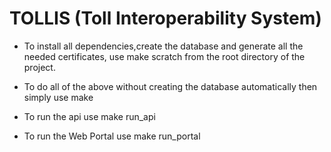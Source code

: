# TOLLIS (Toll Interoperability System)

- To install all dependencies,create the database and generate all the needed certificates, use make scratch from the root directory of the project.

- To do all of the above without creating the database automatically then simply use make

- To run the api use make run_api

- To run the Web Portal use make run_portal